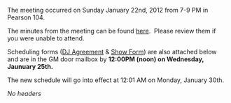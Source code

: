 The meeting occurred on Sunday January 22nd, 2012 from 7-9 PM in Pearson
104.

The minutes from the meeting can be found
[here](/@api/deki/files/386/=January2012StaffMeetingMinutes.pdf "January2012StaffMeetingMinutes.pdf").
 Please review them if you were unable to attend.

Scheduling forms ([DJ
Agreement](/@api/deki/files/385/=WMFO_DJ_Agreement_Form_SP12.pdf "WMFO DJ Agreement Form_SP12.pdf") & [Show
Form](/@api/deki/files/384/=WMFO_Show_Scheduling_Form_SP12.pdf "WMFO Show Scheduling Form_SP12.pdf"))
are also attached below and are in the GM door mailbox by **12:00PM
(noon) on Wednesday, Jaunuary 25th.**

The new schedule will go into effect at 12:01 AM on Monday, January
30th.

*No headers*
